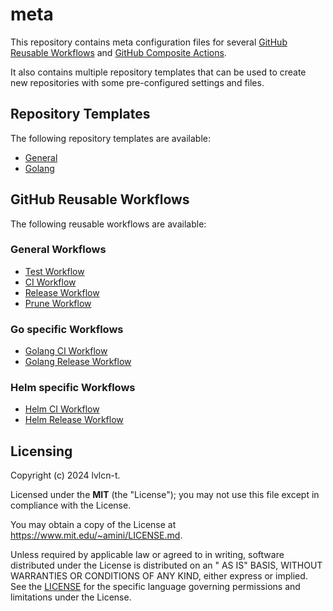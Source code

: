 # meta

This repository contains meta configuration files for several [GitHub Reusable Workflows](https://docs.github.com/en/actions/learn-github-actions/reusing-workflows) and [GitHub Composite Actions](https://docs.github.com/en/actions/creating-actions/creating-a-composite-action).

It also contains multiple repository templates that can be used to create new repositories with some pre-configured settings and files.

## Repository Templates

The following repository templates are available:

- [General](./templates/general)
- [Golang](./templates/golang)

## GitHub Reusable Workflows

The following reusable workflows are available:

### General Workflows

- [Test Workflow](/.github/workflows/test.yml)
- [CI Workflow](/.github/workflows/ci.yml)
- [Release Workflow](/.github/workflows/release.yml)
- [Prune Workflow](/.github/workflows/prune.yml)

### Go specific Workflows

- [Golang CI Workflow](/.github/workflows/ci-go.yml)
- [Golang Release Workflow](/.github/workflows/release-go.yml)

### Helm specific Workflows

- [Helm CI Workflow](/.github/workflows/ci-helm.yml)
- [Helm Release Workflow](/.github/workflows/release-helm.yml)

## Licensing

Copyright (c) 2024 lvlcn-t.

Licensed under the **MIT** (the "License"); you may not use this file except in compliance with
the License.

You may obtain a copy of the License at <https://www.mit.edu/~amini/LICENSE.md>.

Unless required by applicable law or agreed to in writing, software distributed under the License is distributed on an "
AS IS" BASIS, WITHOUT WARRANTIES OR CONDITIONS OF ANY KIND, either express or implied. See the [LICENSE](./LICENSE) for
the specific language governing permissions and limitations under the License.
